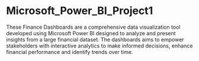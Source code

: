 # Microsoft_Power_BI_Project1

These Finance Dashboards are a comprehensive data visualization tool developed using Microsoft Power BI designed to analyze and present insights from a large financial dataset. The dashboards aims to empower stakeholders with interactive analytics to make informed decisions, enhance financial performance and identify trends over time.

